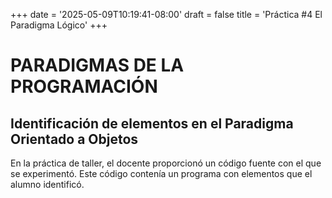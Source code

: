 +++ date = '2025-05-09T10:19:41-08:00' 
draft = false 
title = 'Práctica #4 El Paradigma Lógico' 
+++

# **PARADIGMAS DE LA PROGRAMACIÓN**

## Identificación de elementos en el Paradigma Orientado a Objetos

En la práctica de taller, el docente proporcionó un código fuente con el que se experimentó. Este código contenía un programa con elementos que el alumno identificó.




